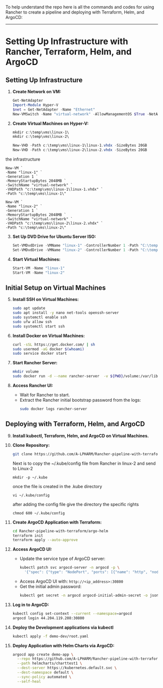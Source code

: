 To help understand the repo 
here is all the commands and codes for using Rancher to create a pipeline and deploying with Terraform, Helm, and ArgoCD:

---

# Setting Up Infrastructure with Rancher, Terraform, Helm, and ArgoCD

## Setting Up Infrastructure

1. **Create Network on VM:**
   ```powershell
   Get-NetAdapter
   Import-Module Hyper-V
   $net = Get-NetAdapter -Name "Ethernet"
   New-VMSwitch -Name "virtual-network" -AllowManagementOS $True -NetAdapterName $net.Name
   ```

2. **Create Virtual Machines on Hyper-V:**
   ```powershell
   mkdir c:\temp\vms\linux-1\
   mkdir c:\temp\vms\linux-2\

   New-VHD -Path c:\temp\vms\linux-1\linux-1.vhdx -SizeBytes 20GB
   New-VHD -Path c:\temp\vms\linux-2\linux-2.vhdx -SizeBytes 20GB
   ```
the infrastructure

   ```
   New-VM `
   -Name "linux-1" `
   -Generation 1 `
   -MemoryStartupBytes 2048MB `
   -SwitchName "virtual-network" `
   -VHDPath "c:\temp\vms\linux-1\linux-1.vhdx" `
   -Path "c:\temp\vms\linux-1\"

   New-VM `
   -Name "linux-2" `
   -Generation 1 `
   -MemoryStartupBytes 2048MB `
   -SwitchName "virtual-network" `
   -VHDPath "c:\temp\vms\linux-2\linux-2.vhdx" `
   -Path "c:\temp\vms\linux-2\"
   ```

3. **Set Up DVD Drive for Ubuntu Server ISO:**
   ```powershell
   Set-VMDvdDrive -VMName "linux-1" -ControllerNumber 1 -Path "C:\temp\ubuntu-24.04-desktop-amd64.iso"
   Set-VMDvdDrive -VMName "linux-2" -ControllerNumber 1 -Path "C:\temp\ubuntu-24.04-desktop-amd64.iso"
   ```

4. **Start Virtual Machines:**
   ```powershell
   Start-VM -Name "linux-1"
   Start-VM -Name "linux-2"
   ```

## Initial Setup on Virtual Machines

5. **Install SSH on Virtual Machines:**
   ```bash
   sudo apt update
   sudo apt install -y nano net-tools openssh-server
   sudo systemctl enable ssh
   sudo ufw allow ssh
   sudo systemctl start ssh
   ```

6. **Install Docker on Virtual Machines:**
   ```bash
   curl -sSL https://get.docker.com/ | sh
   sudo usermod -aG docker $(whoami)
   sudo service docker start
   ```

7. **Start Rancher Server:**
   ```bash
   mkdir volume 
   sudo docker run -d --name rancher-server  -v ${PWD}/volume:/var/lib/rancher --restart=unless-stopped -p 80:80 -p 443:443 --privileged rancher/rancher
   ```

8. **Access Rancher UI:**
   - Wait for Rancher to start.
   - Extract the Rancher initial bootstrap password from the logs:
     ```bash
     sudo docker logs rancher-server
     ```

## Deploying with Terraform, Helm, and ArgoCD

9. **Install kubectl, Terraform, Helm, and ArgoCD on Virtual Machines.**

10. **Clone Repository:**
    ```bash
    git clone https://github.com/A-LPHARM/Rancher-pipeline-with-terraform.git
    ```
    Next is to copy the ~/.kube/config file from Rancher in linux-2 and send to Linux-2

    ```
    mkdir -p ~/.kube
    ```
    once the file is created in the .kube directory

    ```
    vi ~/.kube/config
    ``` 
    after adding the config file give the directory the specific rights

    ```
    chmod 600 ~/.kube/config
    ```

11. **Create ArgoCD Application with Terraform:**
    ```bash
    cd Rancher-pipeline-with-terraform/argo-helm
    terraform init
    terraform apply --auto-approve
    ```

12. **Access ArgoCD UI:**
    - Update the service type of ArgoCD server:
      ```bash
      kubectl patch svc argocd-server -n argocd -p \
        '{"spec": {"type": "NodePort", "ports": [{"name": "http", "nodePort": 30800, "port": 80, "protocol": "TCP", "targetPort": 8080}, {"name": "https", "nodePort": 30443, "port": 443, "protocol": "TCP", "targetPort": 8080}]}}'
      ```
    - Access ArgoCD UI with: `http://<ip_address>:30800`
    - Get the initial admin password:
      ```bash
      kubectl get secret -n argocd argocd-initial-admin-secret -o jsonpath="{.data.password}" | base64 -d && echo
      ```
13. **Log in to ArgoCD:**
    ```bash
    kubectl config set-context --current --namespace=argocd
    argocd login 44.204.119.208:30800
    ```

14. **Deploy the Development applications via kubectl**
    ```bash
    kubectl apply -f demo-dev/root.yaml
    ```

15. **Deploy Application with Helm Charts via ArgoCD:**
    ```bash
    argocd app create demo-app \
      --repo https://github.com/A-LPHARM/Rancher-pipeline-with-terraform.git \
      --path helmcharts/charttest1 \
      --dest-server https://kubernetes.default.svc \
      --dest-namespace default \
      --sync-policy automated \
      --self-heal
      ```

